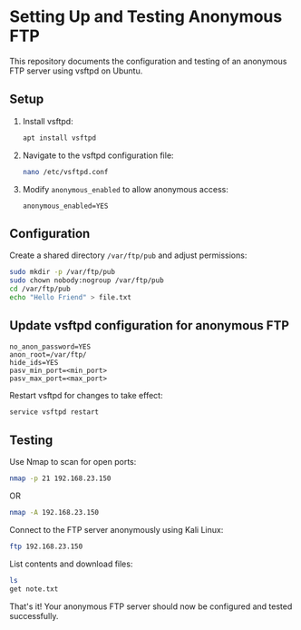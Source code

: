 # Setting Up and Testing Anonymous FTP 

This repository documents the configuration and testing of an anonymous FTP server using vsftpd on Ubuntu. 

## Setup

1. Install vsftpd:

    ```bash
    apt install vsftpd
    ```

2. Navigate to the vsftpd configuration file:

    ```bash
    nano /etc/vsftpd.conf
    ```

3. Modify `anonymous_enabled` to allow anonymous access:

    ```plaintext
    anonymous_enabled=YES
    ```

## Configuration

Create a shared directory `/var/ftp/pub` and adjust permissions:

```bash
sudo mkdir -p /var/ftp/pub
sudo chown nobody:nogroup /var/ftp/pub
cd /var/ftp/pub
echo "Hello Friend" > file.txt
```

## Update vsftpd configuration for anonymous FTP
 
 ```plaintext
no_anon_password=YES
anon_root=/var/ftp/
hide_ids=YES
pasv_min_port=<min_port>
pasv_max_port=<max_port>
```
Restart vsftpd for changes to take effect:

```bash
service vsftpd restart
```

## Testing

Use Nmap to scan for open ports:

```bash
nmap -p 21 192.168.23.150
```
OR

```bash
nmap -A 192.168.23.150
```
Connect to the FTP server anonymously using Kali Linux:

```bash
ftp 192.168.23.150
```

List contents and download files:

```bash
ls
get note.txt
```

That's it! Your anonymous FTP server should now be configured and tested successfully.




